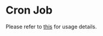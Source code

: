 
 
 # Cron Job
 Please refer to [this](https://github.ibm.com/IBM-Research-AI/dpm360/blob/dev/service_builder/README.md) for usage details.
